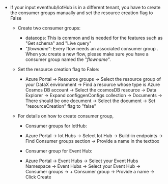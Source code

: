 
 - If your input eventhub/IotHub is in a different tenant, you have to create the consumer groups manually and set the resource creation flag to False
	- Create two consumer groups: 
		- dataxops: This is common and is needed for the features such as "Get schema" and "Live query"
		- "_flowname_": Every flow needs an associated consumer group . When you create a new flow, please make sure you have a consumer group named the "_flowname_".
		
	- Set the resource creation flag to False:
		- Azure Portal -> Resource groups -> Select the resource group of your DataX environment -> Find a resource whose type is Azure Cosmos DB account -> Select the cosmosDB resource -> Data Explorer -> Expand configgenConfigs collection -> Documents -> There should be one document -> Select the document -> Set "resourceCreation" flag to "false"
		
	
	- For details on how to create consumer group,
		- Consumer groups for IotHub: 
		- Azure Portal -> Iot Hubs -> Select Iot Hub -> Build-in endpoints -> Find Consumer groups section -> Provide a name in the textbox
		
		
		- Consumer group for Event Hub: 
		- Azure Portal -> Event Hubs -> Select your Event Hubs Namespace -> Event Hubs -> Select your Event Hub -> Consumer groups -> + Consumer group -> Provide a name -> Click Create
		
		
